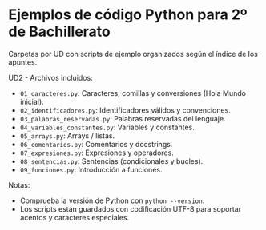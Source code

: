 # Ejemplos de código Python para 2º de Bachillerato

Carpetas por UD con scripts de ejemplo organizados según el índice de los apuntes.

UD2 - Archivos incluidos:

- `01_caracteres.py`: Caracteres, comillas y conversiones (Hola Mundo inicial).
- `02_identificadores.py`: Identificadores válidos y convenciones.
- `03_palabras_reservadas.py`: Palabras reservadas del lenguaje.
- `04_variables_constantes.py`: Variables y constantes.
- `05_arrays.py`: Arrays / listas.
- `06_comentarios.py`: Comentarios y docstrings.
- `07_expresiones.py`: Expresiones y operadores.
- `08_sentencias.py`: Sentencias (condicionales y bucles).
- `09_funciones.py`: Introducción a funciones.

Notas:
- Comprueba la versión de Python con `python --version`.
- Los scripts están guardados con codificación UTF-8 para soportar acentos y caracteres especiales.
